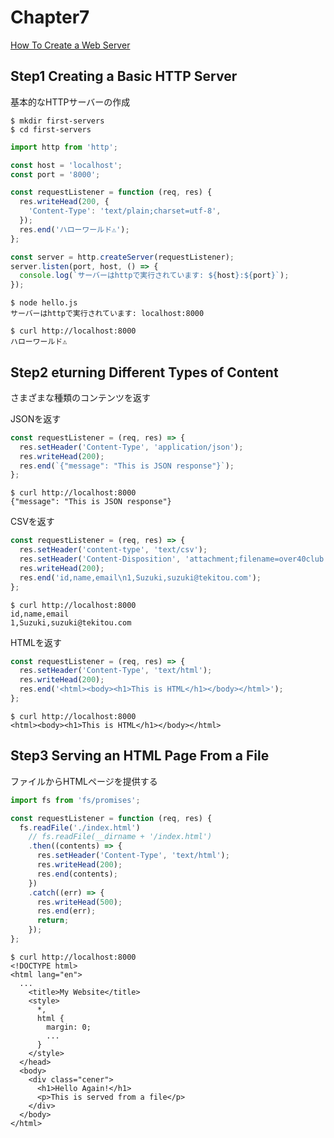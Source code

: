 # Chapter7

[How To Create a Web Server](https://www.digitalocean.com/community/tutorials/how-to-create-a-web-server-in-node-js-with-the-http-module)

## Step1 Creating a Basic HTTP Server

基本的なHTTPサーバーの作成

```shell
$ mkdir first-servers
$ cd first-servers
```

```js
import http from 'http';

const host = 'localhost';
const port = '8000';

const requestListener = function (req, res) {
  res.writeHead(200, {
    'Content-Type': 'text/plain;charset=utf-8',
  });
  res.end('ハローワールド⚠');
};

const server = http.createServer(requestListener);
server.listen(port, host, () => {
  console.log(`サーバーはhttpで実行されています: ${host}:${port}`);
});
```

```shell
$ node hello.js
サーバーはhttpで実行されています: localhost:8000

$ curl http://localhost:8000
ハローワールド⚠
```

## Step2 eturning Different Types of Content

さまざまな種類のコンテンツを返す

JSONを返す

```js
const requestListener = (req, res) => {
  res.setHeader('Content-Type', 'application/json');
  res.writeHead(200);
  res.end(`{"message": "This is JSON response"}`);
};
```

```shell
$ curl http://localhost:8000
{"message": "This is JSON response"}
```

CSVを返す

```js
const requestListener = (req, res) => {
  res.setHeader('content-type', 'text/csv');
  res.setHeader('Content-Disposition', 'attachment;filename=over40club.csv');
  res.writeHead(200);
  res.end('id,name,email\n1,Suzuki,suzuki@tekitou.com');
};
```

```shell
$ curl http://localhost:8000
id,name,email
1,Suzuki,suzuki@tekitou.com
```

HTMLを返す

```js
const requestListener = (req, res) => {
  res.setHeader('Content-Type', 'text/html');
  res.writeHead(200);
  res.end('<html><body><h1>This is HTML</h1></body></html>');
};
```

```shell
$ curl http://localhost:8000
<html><body><h1>This is HTML</h1></body></html>
```

## Step3 Serving an HTML Page From a File

ファイルからHTMLページを提供する

```js
import fs from 'fs/promises';

const requestListener = function (req, res) {
  fs.readFile('./index.html')
    // fs.readFile(__dirname + '/index.html')
    .then((contents) => {
      res.setHeader('Content-Type', 'text/html');
      res.writeHead(200);
      res.end(contents);
    })
    .catch((err) => {
      res.writeHead(500);
      res.end(err);
      return;
    });
};
```

```shell
$ curl http://localhost:8000
<!DOCTYPE html>
<html lang="en">
  ...
    <title>My Website</title>
    <style>
      *,
      html {
        margin: 0;
        ...
      }
    </style>
  </head>
  <body>
    <div class="cener">
      <h1>Hello Again!</h1>
      <p>This is served from a file</p>
    </div>
  </body>
</html>
```


